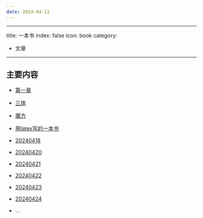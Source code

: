 ```yaml
---
date: 2024-04-12
---
```


---
title: 一本书
index: false
icon:  book
category:
  - 文章
---

<Catalog />

<!-- more -->

## 主要内容

- [第一章](第一章.md)
- [三体](三体.md)
- [魔方](魔方.md)
- [用latex写的一本书](用latex写的一本书.md)
- [20240418](20240418.md)
- [20240420](20240420.md)
- [20240421](20240421.md)
- [20240422](20240422.md)
- [20240423](20240423.md)
- [20240424](20240424.md)

- ...




